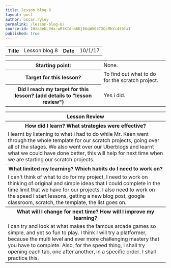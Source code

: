 ```yaml
---
title: lesson blog 8
layout: post
author: oscar.ryley
permalink: /lesson-blog-8/
source-id: 1Hza3ebL9dx-wR3KIdn4KKjEKqW503TXQLMhYc4t0faI
published: true
---
```

<table>
  <tr>
    <th>Title</th>
    <td>Lesson blog 8</td>
    <th>Date</th>
    <td>10/1/17</td>
  </tr>
</table>


<table>
  <tr>
    <th>Starting point:</th>
    <td>None.</td>
  </tr>
  <tr>
    <th>Target for this lesson?</th>
    <td>To find out what to do for the scratch project.</td>
  </tr>
  <tr>
    <th>Did I reach my target for this lesson?
    (add details to "lesson review")</th>
    <td>Yes i did.</td>
  </tr>
</table>


<table>
  <tr>
    <th>Lesson Review</th>
  </tr>
  <tr>
    <th>How did I learn? What strategies were effective? </th>
  </tr>
  <tr>
    <td>I learnt by listening to what i had to do while Mr. Keen went through the whole template for our scratch projects, going over all of the stages. We also went over our Uberblogs and learnt what we could have done better, this will help for next time when we are starting our scratch projects. </td>
  </tr>
  <tr>
    <th>What limited my learning? Which habits do I need to work on? </th>
  </tr>
  <tr>
    <td>I can't think of what to do for my project, I need to work on thinking of original and simple ideas that I could complete in the time limit that we have for our projects. I also need to work on the speed I start lessons, getting a new blog post, google classroom, scratch, the template, the list goes on.</td>
  </tr>
  <tr>
    <th>What will I change for next time? How will I improve my learning?</th>
  </tr>
  <tr>
    <td>I can try and look at what makes the famous arcade games so simple, and yet so fun to play. I think I will try a platformer, because the multi level and ever more challenging mastery that you have to complete. Also, for the speed thing, I shall try opening each tab, one after another, in a specific order. I shall practice this. </td>
  </tr>
</table>


